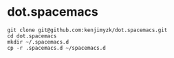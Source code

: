 # dot.spacemacs
```
git clone git@github.com:kenjimyzk/dot.spacemacs.git
cd dot.spacemacs
mkdir ~/.spacemacs.d
cp -r .spacemacs.d ~/spacemacs.d
```
